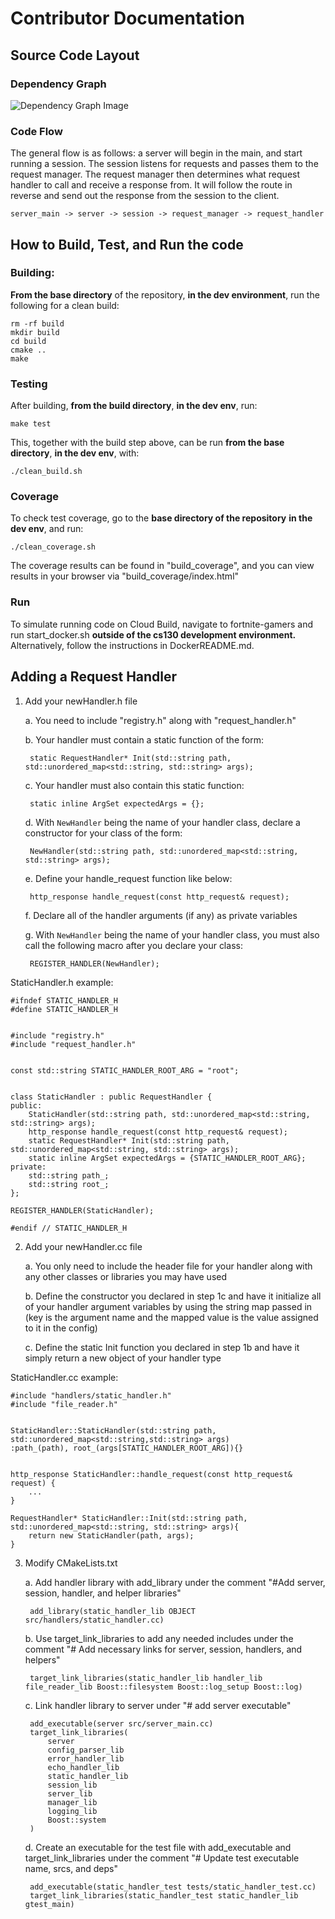 # Contributor Documentation

## Source Code Layout

### Dependency Graph

![Dependency Graph Image](https://lh7-us.googleusercontent.com/docsz/AD_4nXcxzx1V8w1aazewRRXnD16AHFiWX-_khnrIq7j4eMCGhh3tGPSXS2ReK5LRhg55v5j5mEPKUuhhyzRs-yBl32YmAUGdIj2LANMHqA8u5EKq0oAIupxpYjaUgZiBenrmbhKEhBeWjhE8ZZYY2dUDj5xjS1yT?key=dXuRdM3tReV7ipJFJYEsrg)


### Code Flow

The general flow is as follows: a server will begin in the main, and start running a session. The session listens for requests and passes them to the request manager. The request manager then determines what request handler to call and receive a response from. It will follow the route in reverse and send out the response from the session to the client.

    server_main -> server -> session -> request_manager -> request_handler


## How to Build, Test, and Run the code

### Building:

**From the base directory** of the repository, **in the dev environment**, run the following for a clean build:

    rm -rf build
    mkdir build
    cd build
    cmake ..
    make


### Testing

After building, **from the build directory**, **in the dev env**, run:

    make test

This, together with the build step above, can be run **from the base directory**, **in the dev env**, with:

    ./clean_build.sh


### Coverage

To check test coverage, go to the **base directory of the repository** **in the dev env**, and run:

    ./clean_coverage.sh

The coverage results can be found in "build\_coverage", and you can view results in your browser via "build\_coverage/index.html"


### Run

To simulate running code on Cloud Build, navigate to fortnite-gamers and run start\_docker.sh **outside of the cs130 development environment.** Alternatively, follow the instructions in DockerREADME.md.


## Adding a Request Handler

1. Add your newHandler.h file

   a. You need to include "registry.h" along with "request\_handler.h"

   b. Your handler must contain a static function of the form:

        static RequestHandler* Init(std::string path, std::unordered_map<std::string, std::string> args);
    
    c.  Your handler must also contain this static function:
            
        static inline ArgSet expectedArgs = {};

    d. With `NewHandler` being the name of your handler class, declare a constructor for your class of the form:

        NewHandler(std::string path, std::unordered_map<std::string, std::string> args);

    e. Define your handle_request function like below:
    
        http_response handle_request(const http_request& request);
    
    f. Declare all of the handler arguments (if any) as private variables

    g. With `NewHandler` being the name of your handler class, you must also call the following macro after you declare your class:

        REGISTER_HANDLER(NewHandler);


StaticHandler.h example:

    #ifndef STATIC_HANDLER_H
    #define STATIC_HANDLER_H


    #include "registry.h"
    #include "request_handler.h"


    const std::string STATIC_HANDLER_ROOT_ARG = "root";


    class StaticHandler : public RequestHandler {
    public:
        StaticHandler(std::string path, std::unordered_map<std::string, std::string> args);
        http_response handle_request(const http_request& request);
        static RequestHandler* Init(std::string path, std::unordered_map<std::string, std::string> args);
        static inline ArgSet expectedArgs = {STATIC_HANDLER_ROOT_ARG};
    private:
        std::string path_;
        std::string root_;
    };

    REGISTER_HANDLER(StaticHandler);

    #endif // STATIC_HANDLER_H

2. Add your newHandler.cc file

    a. You only need to include the header file for your handler along with any other classes or libraries you may have used

    b. Define the constructor you declared in step 1c and have it initialize all of your handler argument variables by using the string map passed in (key is the argument name and the mapped value is the value assigned to it in the config)

    c. Define the static Init function you declared in step 1b and have it simply return a new object of your handler type

StaticHandler.cc example:

    #include "handlers/static_handler.h"
    #include "file_reader.h"


    StaticHandler::StaticHandler(std::string path, std::unordered_map<std::string,std::string> args)
    :path_(path), root_(args[STATIC_HANDLER_ROOT_ARG]){}


    http_response StaticHandler::handle_request(const http_request& request) {
        ...
    }

    RequestHandler* StaticHandler::Init(std::string path, std::unordered_map<std::string, std::string> args){
        return new StaticHandler(path, args);
    }


3. Modify CMakeLists.txt

    a. Add handler library with add\_library under the comment "#Add server, session, handler, and helper libraries"

        add_library(static_handler_lib OBJECT src/handlers/static_handler.cc)

    b. Use target\_link\_libraries to add any needed includes under the comment "# Add necessary links for server, session, handlers, and helpers"

        target_link_libraries(static_handler_lib handler_lib file_reader_lib Boost::filesystem Boost::log_setup Boost::log)

    c. Link handler library to server under "# add server executable"
    
        add_executable(server src/server_main.cc)
        target_link_libraries(
            server 
            config_parser_lib 
            error_handler_lib
            echo_handler_lib
            static_handler_lib
            session_lib 
            server_lib 
            manager_lib 
            logging_lib 
            Boost::system
        )

    d. Create an executable for the test file with add\_executable and target\_link\_libraries under the comment "# Update test executable name, srcs, and deps"

        add_executable(static_handler_test tests/static_handler_test.cc)
        target_link_libraries(static_handler_test static_handler_lib gtest_main)
